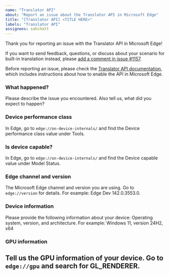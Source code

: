 ```yaml
---
name: "Translator API"
about: "Report an issue about the Translator API in Microsoft Edge"
title: "[Translator API] <TITLE HERE>"
labels: "Translator API"
assignees: sohchatt
---
```

Thank you for reporting an issue with the Translator API in Microsoft Edge!

If you want to send feedback, questions, or discuss about your scenario for built-in translation instead, please [add a comment in issue #1157](https://github.com/MicrosoftEdge/MSEdgeExplainers/issues/1157).

Before reporting an issue, please check the [Translator API documentation](https://learn.microsoft.com/microsoft-edge/web-platform/translator-api), which includes instructions about how to enable the API in Microsoft Edge.

### What happened?

Please describe the issue you encountered. Also tell us, what did you expect to happen?

### Device performance class

In Edge, go to `edge://on-device-internals/` and find the Device performance class value under Tools.

### Is device capable?

In Edge, go to `edge://on-device-internals/` and find the Device capable value under Model Status.

### Edge channel and version

The Microsoft Edge channel and version you are using. Go to `edge://version` for details.
For example: Edge Dev 142.0.3553.0.

### Device information

Please provide the following information about your device: Operating system, version, and architecture.
For example: Windows 11, version 24H2, x64

### GPU information

Tell us the GPU information of your device. Go to `edge://gpu` and search for GL_RENDERER.
---

